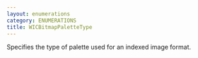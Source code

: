 ```yaml
---
layout: enumerations
category: ENUMERATIONS
title: WICBitmapPaletteType
---
```


Specifies the type of palette used for an indexed image format.
